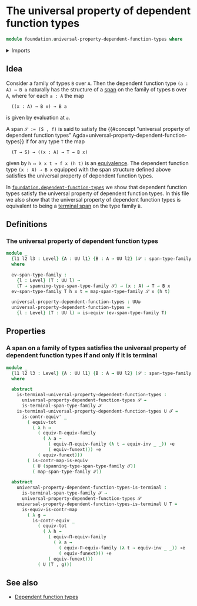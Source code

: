 # The universal property of dependent function types

```agda
module foundation.universal-property-dependent-function-types where
```

<details><summary>Imports</summary>

```agda
open import foundation.contractible-maps
open import foundation.contractible-types
open import foundation.dependent-pair-types
open import foundation.equivalences
open import foundation.function-extensionality
open import foundation.function-types
open import foundation.functoriality-dependent-function-types
open import foundation.functoriality-dependent-pair-types
open import foundation.identity-types
open import foundation.spans-families-of-types
open import foundation.terminal-spans-families-of-types
open import foundation.universe-levels
```

</details>

## Idea

Consider a family of types `B` over `A`. Then the dependent function type
`(a : A) → B a` naturally has the structure of a
[span](foundation.spans-families-of-types.md) on the family of types `B` over
`A`, where for each `a : A` the map

```text
  ((x : A) → B x) → B a
```

is given by evaluation at `a`.

A span `𝒮 := (S , f)` is said to satisfy the
{{#concept "universal property of dependent function types" Agda=universal-property-dependent-function-types}}
if for any type `T` the map

```text
  (T → S) → ((x : A) → T → B x)
```

given by `h ↦ λ x t → f x (h t)` is an
[equivalence](foundation-core.equivalences.md). The dependent function type
`(x : A) → B x` equipped with the span structure defined above satisfies the
universal property of dependent function types.

In
[`foundation.dependent-function-types`](foundation.dependent-function-types.md)
we show that dependent function types satisfy the universal property of
dependent function types. In this file we also show that the universal property
of dependent function types is equivalent to being a
[terminal span](foundation.terminal-spans-families-of-types.md) on the type
family `B`.

## Definitions

### The universal property of dependent function types

```agda
module _
  {l1 l2 l3 : Level} {A : UU l1} {B : A → UU l2} (𝒮 : span-type-family l3 B)
  where

  ev-span-type-family :
    {l : Level} (T : UU l) →
    (T → spanning-type-span-type-family 𝒮) → (x : A) → T → B x
  ev-span-type-family T h x t = map-span-type-family 𝒮 x (h t)

  universal-property-dependent-function-types : UUω
  universal-property-dependent-function-types =
    {l : Level} (T : UU l) → is-equiv (ev-span-type-family T)
```

## Properties

### A span on a family of types satisfies the universal property of dependent function types if and only if it is terminal

```agda
module _
  {l1 l2 l3 : Level} {A : UU l1} {B : A → UU l2} (𝒮 : span-type-family l3 B)
  where

  abstract
    is-terminal-universal-property-dependent-function-types :
      universal-property-dependent-function-types 𝒮 →
      is-terminal-span-type-family 𝒮
    is-terminal-universal-property-dependent-function-types U 𝒯 =
      is-contr-equiv' _
        ( equiv-tot
          ( λ h →
            ( equiv-Π-equiv-family
              ( λ a →
                ( equiv-Π-equiv-family (λ t → equiv-inv _ _)) ∘e
                ( equiv-funext))) ∘e
            ( equiv-funext)))
        ( is-contr-map-is-equiv
          ( U (spanning-type-span-type-family 𝒯))
          ( map-span-type-family 𝒯))

  abstract
    universal-property-dependent-function-types-is-terminal :
      is-terminal-span-type-family 𝒮 →
      universal-property-dependent-function-types 𝒮
    universal-property-dependent-function-types-is-terminal U T =
      is-equiv-is-contr-map
        ( λ g →
          is-contr-equiv _
            ( equiv-tot
              ( λ h →
                ( equiv-Π-equiv-family
                  ( λ a →
                    ( equiv-Π-equiv-family (λ t → equiv-inv _ _)) ∘e
                    ( equiv-funext))) ∘e
                ( equiv-funext)))
            ( U (T , g)))
```

## See also

- [Dependent function types](foundation.dependent-function-types.md)

